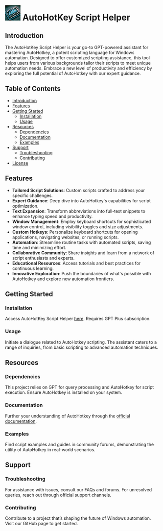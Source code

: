 # <img src="icon.png" width="50" alt="AutoHotKey Script Helper Icon"> AutoHotKey Script Helper

## Introduction

The AutoHotKey Script Helper is your go-to GPT-powered assistant for mastering AutoHotkey, a potent scripting language for Windows automation. Designed to offer customized scripting assistance, this tool helps users from various backgrounds tailor their scripts to meet unique automation needs. Embrace a new level of productivity and efficiency by exploring the full potential of AutoHotkey with our expert guidance.

## Table of Contents

- [Introduction](#introduction)
- [Features](#features)
- [Getting Started](#getting-started)
  - [Installation](#installation)
  - [Usage](#usage)
- [Resources](#resources)
  - [Dependencies](#dependencies)
  - [Documentation](#documentation)
  - [Examples](#examples)
- [Support](#support)
  - [Troubleshooting](#troubleshooting)
  - [Contributing](#contributing)
- [License](#license)

## Features

- **Tailored Script Solutions**: Custom scripts crafted to address your specific challenges.
- **Expert Guidance**: Deep dive into AutoHotkey's capabilities for script optimization.
- **Text Expansion**: Transform abbreviations into full-text snippets to enhance typing speed and productivity.
- **Window Management**: Employ keyboard shortcuts for sophisticated window control, including visibility toggles and size adjustments.
- **Custom Hotkeys**: Personalize keyboard shortcuts for opening applications, navigating websites, or running scripts.
- **Automation**: Streamline routine tasks with automated scripts, saving time and minimizing effort.
- **Collaborative Community**: Share insights and learn from a network of script enthusiasts and experts.
- **Educational Resources**: Access tutorials and best practices for continuous learning.
- **Innovative Exploration**: Push the boundaries of what's possible with AutoHotkey and explore new automation frontiers.

## Getting Started

### Installation

Access AutoHotKey Script Helper [here](https://chat.openai.com/g/g-QWH6EABb2-autohotkey-script-helper/c/15888edd-4e84-4cf6-9037-220db7e7c70e). Requires GPT Plus subscription.

### Usage

Initiate a dialogue related to AutoHotkey scripting. The assistant caters to a range of inquiries, from basic scripting to advanced automation techniques.

## Resources

### Dependencies

This project relies on GPT for query processing and AutoHotkey for script execution. Ensure AutoHotkey is installed on your system.

### Documentation

Further your understanding of AutoHotkey through the [official documentation](https://www.autohotkey.com/docs/).

### Examples

Find script examples and guides in community forums, demonstrating the utility of AutoHotkey in real-world scenarios.

## Support

### Troubleshooting

For assistance with issues, consult our FAQs and forums. For unresolved queries, reach out through official support channels.

### Contributing

Contribute to a project that’s shaping the future of Windows automation. Visit our GitHub page to get started.
